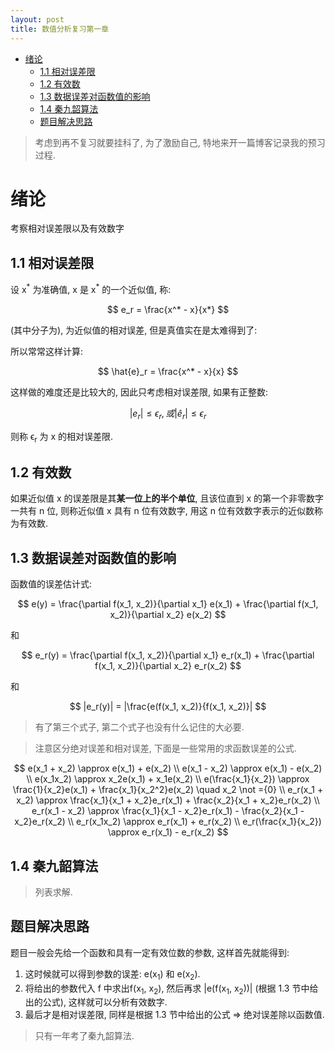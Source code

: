 ```yaml
---
layout: post
title: 数值分析复习第一章
---
```


<!-- TOC -->

- [绪论](#绪论)
    - [1.1 相对误差限](#11-相对误差限)
    - [1.2 有效数](#12-有效数)
    - [1.3 数据误差对函数值的影响](#13-数据误差对函数值的影响)
    - [1.4 秦九韶算法](#14-秦九韶算法)
    - [题目解决思路](#题目解决思路)

<!-- /TOC -->

> 考虑到再不复习就要挂科了, 为了激励自己, 特地来开一篇博客记录我的预习过程.

# 绪论

考察相对误差限以及有效数字

## 1.1 相对误差限

设 x<sup>\*</sup> 为准确值, x 是 x<sup>\*</sup> 的一个近似值, 称:

$$
    e_r = \frac{x^* - x}{x*}
$$

(其中分子为), 为近似值的相对误差, 但是真值实在是太难得到了:

所以常常这样计算:

$$
    \hat{e}_r = \frac{x^* - x}{x}
$$

这样做的难度还是比较大的, 因此只考虑相对误差限, 如果有正整数:

$$
    | e_r | \leq \epsilon_r, 或  | \hat{e}_r | \leq \epsilon_r
$$

则称 ϵ<sub>r</sub> 为 x 的相对误差限.

## 1.2 有效数

如果近似值 x 的误差限是其**某一位上的半个单位**, 且该位直到 x 的第一个非零数字一共有 n 位, 则称近似值 x 具有 n 位有效数字, 用这 n 位有效数字表示的近似数称为有效数.

## 1.3 数据误差对函数值的影响

函数值的误差估计式:

$$
    e(y) = \frac{\partial f(x_1, x_2)}{\partial x_1} e(x_1) + \frac{\partial f(x_1, x_2)}{\partial x_2} e(x_2)
$$

和

$$
    e_r(y) = \frac{\partial f(x_1, x_2)}{\partial x_1} e_r(x_1) + \frac{\partial f(x_1, x_2)}{\partial x_2} e_r(x_2)
$$

和

$$
    |e_r(y)| = |\frac{e(f(x_1, x_2)}{f(x_1, x_2)}|
$$

> 有了第三个式子, 第二个式子也没有什么记住的大必要.

> 注意区分绝对误差和相对误差, 下面是一些常用的求函数误差的公式.

$$
    e(x_1 + x_2) \approx e(x_1) + e(x_2) \\
    e(x_1 - x_2) \approx e(x_1) - e(x_2) \\
    e(x_1x_2) \approx x_2e(x_1) + x_1e(x_2) \\
    e(\frac{x_1}{x_2}) \approx \frac{1}{x_2}e(x_1) + \frac{x_1}{x_2^2}e(x_2) \quad x_2 \not ={0} \\
    e_r(x_1 + x_2) \approx \frac{x_1}{x_1 + x_2}e_r(x_1) + \frac{x_2}{x_1 + x_2}e_r(x_2) \\
    e_r(x_1 - x_2) \approx \frac{x_1}{x_1 - x_2}e_r(x_1) - \frac{x_2}{x_1 - x_2}e_r(x_2) \\ 
    e_r(x_1x_2) \approx e_r(x_1) + e_r(x_2) \\
    e_r(\frac{x_1}{x_2}) \approx e_r(x_1) - e_r(x_2)
$$

## 1.4 秦九韶算法

> 列表求解.

## 题目解决思路

题目一般会先给一个函数和具有一定有效位数的参数, 这样首先就能得到: 

1. 这时候就可以得到参数的误差: e(x<sub>1</sub>) 和 e(x<sub>2</sub>).
2. 将给出的参数代入 f 中求出f(x<sub>1</sub>, x<sub>2</sub>), 然后再求 \|e(f(x<sub>1</sub>, x<sub>2</sub>))\| (根据 1.3 节中给出的公式), 这样就可以分析有效数字.
3. 最后才是相对误差限, 同样是根据 1.3 节中给出的公式 => 绝对误差除以函数值.

> 只有一年考了秦九韶算法.
